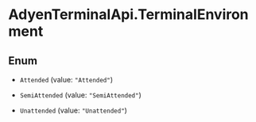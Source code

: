 # AdyenTerminalApi.TerminalEnvironment

## Enum


* `Attended` (value: `"Attended"`)

* `SemiAttended` (value: `"SemiAttended"`)

* `Unattended` (value: `"Unattended"`)


